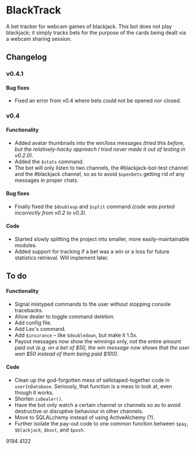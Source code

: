 # BlackTrack
A bet tracker for webcam games of blackjack.
This bot does not play blackjack; it simply tracks bets for the purpose of the cards being dealt via a webcam sharing session.






## Changelog
### v0.4.1
#### Bug fixes
* Fixed an error from v0.4 where bets could not be opened nor closed.

### v0.4
#### Functionality
* Added avatar thumbnails into the win/loss messages _(tried this before, but the relatively-hacky approach I tried never made it out of testing in v0.2.0)_.
* Added the `$stats` command.
* The bot will only listen to two channels, the #blackjack-bot-test channel and the #blackjack channel, so as to avoid `$openbets` getting rid of any messages in proper chats.

#### Bug fixes
* Finally fixed the `$doubleup` and `$split` command _(code was ported incorrectly from v0.2 to v0.3)_.

#### Code
* Started slowly splitting the project into smaller, more easily-maintainable modules.
* Added support for tracking if a bet was a win or a loss for future statistics retrieval. Will implement later.


## To do
#### Functionality
* Signal mistyped commands to the user without stopping console tracebacks.
* Allow dealer to toggle command deletion.
* Add config file.
* Add Lex's command.
* Add `$insurance` – like `$doubledown`, but make it 1.5x.
* Payout messages now show the winnings only, not the entire amount paid out _(e.g. on a bet of $50, the win message now shows that the user won $50 instead of them being paid $100)_.
<!-- * Test if a plaintext @user has been submitted in $pay instead of a mention/tag. -->

#### Code
* Clean up the god-forgotten mess of sellotaped-together code in `userInDatabase`. Seriously, that function is a mess to look at, even though it works.
* Shorten `isDealer()`.
* Have the bot only watch a certain channel or channels so as to avoid destructive or disruptive behaviour in other channels.
* Move to SQLALchemy instead of using ActiveAlchemy (?).
* Further isolate the pay-out code to one common function between `$pay`, `$blackjack`, `$bust`, and `$push`.



9194 4122
